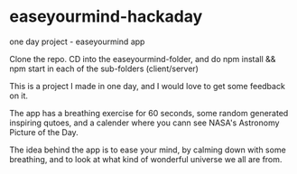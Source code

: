# easeyourmind-hackaday
one day project - easeyourmind app

Clone the repo.
CD into the easeyourmind-folder, and do npm install && npm start in each of the sub-folders (client/server)

This is a project I made in one day, and I would love to get some feedback on it. 

The app has a breathing exercise for 60 seconds, some random generated inspiring qutoes, and a calender where you cann see NASA's Astronomy Picture of the Day. 

The idea behind the app is to ease your mind, by calming down with some breathing, and to look at what kind of wonderful universe we all are from.
